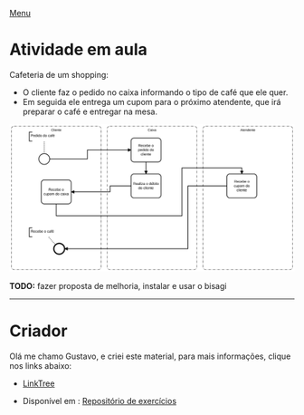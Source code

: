 [Menu](../README.md)


# Atividade em aula

Cafeteria de um shopping:
* O cliente faz o pedido no caixa informando o tipo de café que ele quer. 
* Em seguida ele entrega um cupom para o próximo atendente, que irá preparar o café e entregar na mesa.


![Imagem do exercicio](img/diagram.svg)


**TODO:** fazer proposta de melhoria, instalar e usar o bisagi

***

# Criador
Olá me chamo Gustavo, e criei este material, para mais informações, clique nos links abaixo:

* [LinkTree](https://www.linktree.com.br/gusleaooliveira)


* Disponível em : [Repositório de exercícios](https://gusleaooliveira.github.io/posts/)


